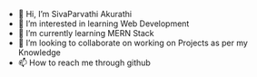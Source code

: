 - 👋 Hi, I’m SivaParvathi Akurathi
- 👀 I’m interested in learning Web Development
- 🌱 I’m currently learning MERN Stack
- 💞️ I’m looking to collaborate on working on Projects as per my Knowledge
- 📫 How to reach me through github

<!---
paruakurathi/paruakurathi is a ✨ special ✨ repository because its `README.md` (this file) appears on your GitHub profile.
You can click the Preview link to take a look at your changes.
--->
